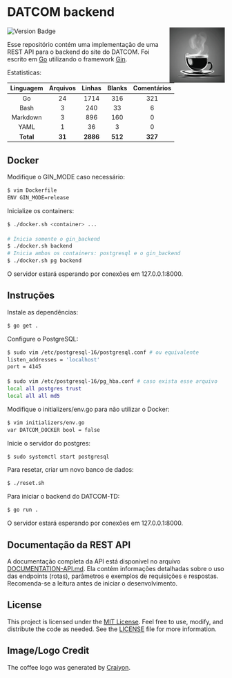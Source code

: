 # DATCOM backend

<img align="right" width="128px" src=".media/coffee.png" />

![Version Badge](https://img.shields.io/badge/version-v1.0.0--beta-blue)

Esse repositório contém uma implementação de uma REST API para o backend do site do DATCOM. Foi escrito em [Go](https://go.dev/) utilizando o framework [Gin](https://github.com/gin-gonic/gin/).

Estatisticas:

| Linguagem  | Arquivos | Linhas   | Blanks  | Comentários |
|:----------:|:--------:|:--------:|:-------:|:-----------:|
| Go         | 24       | 1714     | 316     | 321 |
| Bash       | 3        | 240      | 33      | 6 |
| Markdown   | 3        | 896      | 160     | 0 |
| YAML       | 1        | 36       | 3       | 0 |
| **Total**  | **31**   | **2886** | **512** | **327** |

## Docker

Modifique o GIN\_MODE caso necessário:

```bash
$ vim Dockerfile
ENV GIN_MODE=release
```

Inicialize os containers:

```bash
$ ./docker.sh <container> ...

# Inicia somente o gin_backend
$ ./docker.sh backend
# Inicia ambos os containers: postgresql e o gin_backend
$ ./docker.sh pg backend
```

O servidor estará esperando por conexões em 127.0.0.1:8000.

## Instruções

Instale as dependências:

```bash
$ go get .
```

Configure o PostgreSQL:

```bash
$ sudo vim /etc/postgresql-16/postgresql.conf # ou equivalente
listen_addresses = 'localhost'
port = 4145

$ sudo vim /etc/postgresql-16/pg_hba.conf # caso exista esse arquivo
local all postgres trust
local all all md5
```

Modifique o initializers/env.go para não utilizar o Docker:

```bash
$ vim initializers/env.go
var DATCOM_DOCKER bool = false
```

Inicie o servidor do postgres:

```bash
$ sudo systemctl start postgresql
```

Para resetar, criar um novo banco de dados:

```bash
$ ./reset.sh
```

Para iniciar o backend do DATCOM-TD:

```bash
$ go run .
```

O servidor estará esperando por conexões em 127.0.0.1:8000.

## Documentação da REST API

A documentação completa da API está disponível no arquivo [DOCUMENTATION-API.md](DOCUMENTATION-API.md). Ela contém informações detalhadas sobre o uso das endpoints (rotas), parâmetros e exemplos de requisições e respostas. Recomenda-se a leitura antes de iniciar o desenvolvimento.

## License

This project is licensed under the [MIT License](https://opensource.org/licenses/MIT). Feel free to use, modify, and distribute the code as needed. See the [LICENSE](LICENSE) file for more information.

## Image/Logo Credit

The coffee logo was generated by <a href="https://www.craiyon.com">Craiyon</a>.
